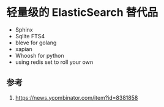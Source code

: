 # 轻量级的 ElasticSearch 替代品

<!--
ID: 597d994a-dff0-4e09-b8f1-692ed58f8f15
Status: draft
Date: 2017-06-04T13:20:00
Modified: 2020-05-16T12:06:14
wp_id: 767
-->

* Sphinx
* Sqlite FTS4
* bleve for golang
* xapian
* Whoosh for python
* using redis set to roll your own


## 参考

1. https://news.ycombinator.com/item?id=8381858
